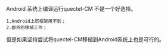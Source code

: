 Android 系统上编译运行quectel-CM 不是一个好选择。
	
	1.Android上层框架用不到；
	2.额外的移植工作；

但是如果坚持尝试将quectel-CM移植到Android系统上也是可行的。
